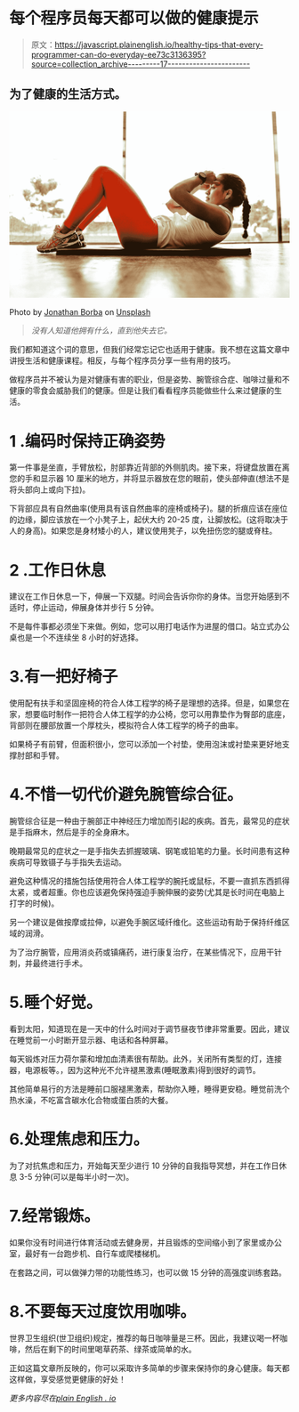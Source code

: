 # 每个程序员每天都可以做的健康提示

> 原文：<https://javascript.plainenglish.io/healthy-tips-that-every-programmer-can-do-everyday-ee73c3136395?source=collection_archive---------17----------------------->

## 为了健康的生活方式。

![](img/b5d4d720979cb934eb4a54d6843800f5.png)

Photo by [Jonathan Borba](https://unsplash.com/@jonathanborba?utm_source=medium&utm_medium=referral) on [Unsplash](https://unsplash.com?utm_source=medium&utm_medium=referral)

> *没有人知道他拥有什么，直到他失去它。*

我们都知道这个词的意思，但我们经常忘记它也适用于健康。我不想在这篇文章中讲授生活和健康课程。相反，与每个程序员分享一些有用的技巧。

做程序员并不被认为是对健康有害的职业，但是姿势、腕管综合症、咖啡过量和不健康的零食会威胁我们的健康。但是让我们看看程序员能做些什么来过健康的生活。

# **1 .编码时保持正确姿势**

第一件事是坐直，手臂放松，肘部靠近背部的外侧肌肉。接下来，将键盘放置在离您的手和显示器 10 厘米的地方，并将显示器放在您的眼前，使头部伸直(想法不是将头部向上或向下拉)。

下背部应具有自然曲率(使用具有该自然曲率的座椅或椅子)。腿的折痕应该在座位的边缘，脚应该放在一个小凳子上，起伏大约 20-25 度，让脚放松。(这将取决于人的身高)。如果您是身材矮小的人，建议使用凳子，以免扭伤您的腿或脊柱。

# **2 .工作日休息**

建议在工作日休息一下，伸展一下双腿。时间会告诉你你的身体。当您开始感到不适时，停止运动，伸展身体并步行 5 分钟。

不是每件事都必须坐下来做。例如，您可以用打电话作为进屋的借口。站立式办公桌也是一个不连续坐 8 小时的好选择。

# 3.有一把好椅子

使用配有扶手和坚固座椅的符合人体工程学的椅子是理想的选择。但是，如果您在家，想要临时制作一把符合人体工程学的办公椅，您可以用靠垫作为臀部的底座，背部则在腰部放置一个厚枕头，模拟符合人体工程学的椅子的曲率。

如果椅子有前臂，但面积很小，您可以添加一个衬垫，使用泡沫或衬垫来更好地支撑肘部和手臂。

# 4.不惜一切代价避免腕管综合征。

腕管综合征是一种由于腕部正中神经压力增加而引起的疾病。首先，最常见的症状是手指麻木，然后是手的全身麻木。

晚期最常见的症状之一是手指失去抓握玻璃、钢笔或铅笔的力量。长时间患有这种疾病可导致镊子与手指失去运动。

避免这种情况的措施包括使用符合人体工程学的腕托或鼠标，不要一直抓东西抓得太紧，或者超重。你也应该避免保持强迫手腕伸展的姿势(尤其是长时间在电脑上打字的时候)。

另一个建议是做按摩或拉伸，以避免手腕区域纤维化。这些运动有助于保持纤维区域的润滑。

为了治疗腕管，应用消炎药或镇痛药，进行康复治疗，在某些情况下，应用干针刺，并最终进行手术。

# 5.睡个好觉。

看到太阳，知道现在是一天中的什么时间对于调节昼夜节律非常重要。因此，建议在睡觉前一小时断开显示器、电话和各种屏幕。

每天锻炼对压力荷尔蒙和增加血清素很有帮助。此外，关闭所有类型的灯，连接器，电源板等。，因为这种光不允许褪黑激素(睡眠激素)得到很好的调节。

其他简单易行的方法是睡前口服褪黑激素，帮助你入睡，睡得更安稳。睡觉前洗个热水澡，不吃富含碳水化合物或蛋白质的大餐。

# 6.处理焦虑和压力。

为了对抗焦虑和压力，开始每天至少进行 10 分钟的自我指导冥想，并在工作日休息 3-5 分钟(可以是每半小时一次)。

# 7.经常锻炼。

如果你没有时间进行体育活动或去健身房，并且锻炼的空间缩小到了家里或办公室，最好有一台跑步机、自行车或爬楼梯机。

在套路之间，可以做弹力带的功能性练习，也可以做 15 分钟的高强度训练套路。

# 8.不要每天过度饮用咖啡。

世界卫生组织(世卫组织)规定，推荐的每日咖啡量是三杯。因此，我建议喝一杯咖啡，然后在剩下的时间里喝草药茶、绿茶或简单的水。

正如这篇文章所反映的，你可以采取许多简单的步骤来保持你的身心健康。每天都这样做，享受感觉更健康的好处！

*更多内容尽在*[*plain English . io*](http://plainenglish.io/)